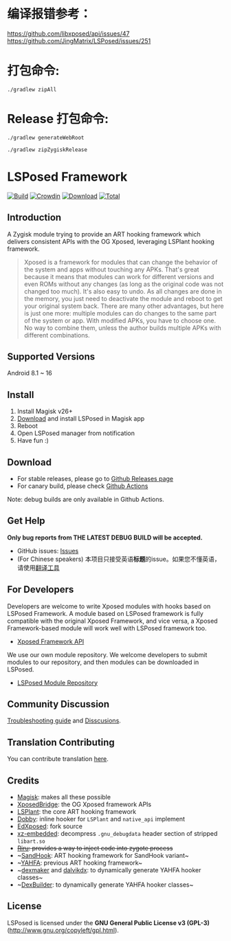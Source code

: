# 编译报错参考：
https://github.com/libxposed/api/issues/47
https://github.com/JingMatrix/LSPosed/issues/251

# 打包命令:

`
./gradlew zipAll
` 

# Release 打包命令:

`
./gradlew generateWebRoot
`

`
./gradlew zipZygiskRelease
`


# LSPosed Framework

[![Build](https://img.shields.io/github/actions/workflow/status/JingMatrix/LSPosed/core.yml?branch=master&event=push&logo=github&label=Build)](https://github.com/JingMatrix/LSPosed/actions/workflows/core.yml?query=event%3Apush+branch%3Amaster+is%3Acompleted) [![Crowdin](https://img.shields.io/badge/Localization-Crowdin-blueviolet?logo=Crowdin)](https://crowdin.com/project/lsposed_jingmatrix) [![Download](https://img.shields.io/github/v/release/JingMatrix/LSPosed?color=orange&logoColor=orange&label=Download&logo=DocuSign)](https://github.com/JingMatrix/LSPosed/releases/latest) [![Total](https://shields.io/github/downloads/JingMatrix/LSPosed/total?logo=Bookmeter&label=Counts&logoColor=yellow&color=yellow)](https://github.com/JingMatrix/LSPosed/releases)

## Introduction 

A Zygisk module trying to provide an ART hooking framework which delivers consistent APIs with the OG Xposed, leveraging LSPlant hooking framework.

> Xposed is a framework for modules that can change the behavior of the system and apps without touching any APKs. That's great because it means that modules can work for different versions and even ROMs without any changes (as long as the original code was not changed too much). It's also easy to undo. As all changes are done in the memory, you just need to deactivate the module and reboot to get your original system back. There are many other advantages, but here is just one more: multiple modules can do changes to the same part of the system or app. With modified APKs, you have to choose one. No way to combine them, unless the author builds multiple APKs with different combinations.

## Supported Versions

Android 8.1 ~ 16

## Install

1. Install Magisk v26+
2. [Download](#download) and install LSPosed in Magisk app
3. Reboot
4. Open LSPosed manager from notification
5. Have fun :)

## Download

- For stable releases, please go to [Github Releases page](https://github.com/JingMatrix/LSPosed/releases)
- For canary build, please check [Github Actions](https://github.com/JingMatrix/LSPosed/actions/workflows/core.yml?query=branch%3Amaster)

Note: debug builds are only available in Github Actions.

## Get Help
**Only bug reports from **THE LATEST DEBUG BUILD** will be accepted.**
- GitHub issues: [Issues](https://github.com/JingMatrix/LSPosed/issues/)
- (For Chinese speakers) 本项目只接受英语**标题**的issue。如果您不懂英语，请使用[翻译工具](https://www.deepl.com/zh/translator)

## For Developers

Developers are welcome to write Xposed modules with hooks based on LSPosed Framework. A module based on LSPosed framework is fully compatible with the original Xposed Framework, and vice versa, a Xposed Framework-based module will work well with LSPosed framework too.

- [Xposed Framework API](https://api.xposed.info/)

We use our own module repository. We welcome developers to submit modules to our repository, and then modules can be downloaded in LSPosed.

- [LSPosed Module Repository](https://github.com/Xposed-Modules-Repo)

## Community Discussion

[Troubleshooting guide](https://github.com/JingMatrix/LSPosed/issues/123) and [Disscusions](https://github.com/JingMatrix/LSPosed/discussions).

## Translation Contributing

You can contribute translation [here](https://crowdin.com/project/lsposed_jingmatrix).

## Credits 

- [Magisk](https://github.com/topjohnwu/Magisk/): makes all these possible
- [XposedBridge](https://github.com/rovo89/XposedBridge): the OG Xposed framework APIs
- [LSPlant](https://github.com/JingMatrix/LSPlant): the core ART hooking framework
- [Dobby](https://github.com/JingMatrix/Dobby): inline hooker for `LSPlant` and `native_api` implement
- [EdXposed](https://github.com/ElderDrivers/EdXposed): fork source
- [xz-embedded](https://github.com/tukaani-project/xz-embedded): decompress `.gnu_debugdata` header section of stripped `libart.so`
- ~~[Riru](https://github.com/RikkaApps/Riru): provides a way to inject code into zygote process~~
- ~[SandHook](https://github.com/ganyao114/SandHook/): ART hooking framework for SandHook variant~
- ~[YAHFA](https://github.com/rk700/YAHFA): previous ART hooking framework~
- ~[dexmaker](https://github.com/linkedin/dexmaker) and [dalvikdx](https://github.com/JakeWharton/dalvik-dx): to dynamically generate YAHFA hooker classes~
- ~[DexBuilder](https://github.com/LSPosed/DexBuilder): to dynamically generate YAHFA hooker classes~

## License

LSPosed is licensed under the **GNU General Public License v3 (GPL-3)** (http://www.gnu.org/copyleft/gpl.html).
